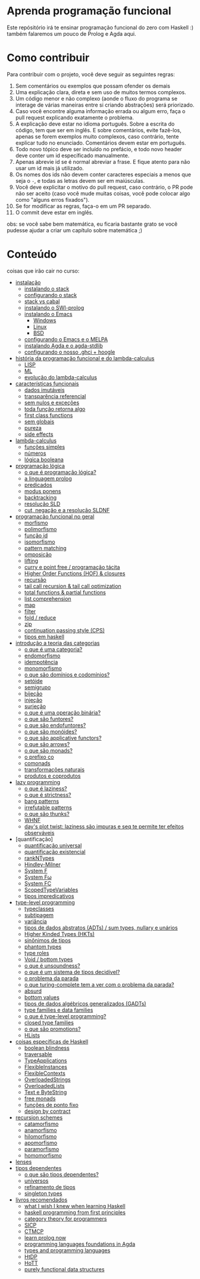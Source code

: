 # Aprenda programação funcional

Este repósitório irá te ensinar programação funcional do zero com Haskell :) também falaremos um pouco de Prolog e Agda aqui.

# Como contribuir

Para contribuir com o projeto, você deve seguir as seguintes regras:

1. Sem comentários ou exemplos que possam ofender os demais
2. Uma explicação clara, direta e sem uso de muitos termos complexos.
3. Um código menor e não complexo (aonde o fluxo do programa se interage de várias maneiras entre si criando abstrações) será priorizado.
4. Caso você encontre alguma informação errada ou algum erro, faça o pull request explicando exatamente o problema.
5. A explicação deve estar no idioma português. Sobre a escrita do código, tem que ser em inglês. E sobre comentários, evite fazê-los, apenas se forem exemplos muito complexos, caso contrário, tente explicar tudo no enunciado. Comentários devem estar em português.
6. Todo novo tópico deve ser incluído no prefácio, e todo novo header deve conter um id específicado manualmente.
7. Apenas abrevie id se é normal abreviar a frase. E fique atento para não usar um id mais já utilizado.
8. Os nomes dos ids não devem conter caracteres especiais a menos que seja o `-`, e todas as letras devem ser em maiúsculas.
9. Você deve explicitar o motivo do pull request, caso contrário, o PR pode não ser aceito (caso você mude muitas coisas, você pode colocar algo como "alguns erros fixados").
10. Se for modificar as regras, faça-o em um PR separado.
11. O commit deve estar em inglês.

obs: se você sabe bem matemática, eu ficaria bastante grato se você pudesse ajudar a criar um capítulo sobre matemática ;)

# Conteúdo

coisas que irão cair no curso:
* [instalação](instalacao)
    * [instalando o stack](instalando-o-stack)
    * [configurando o stack](configurando-o-stack)
    * [stack vs cabal](stack-vs-cabal)
    * [instalando o SWI-prolog](instalando-o-swi-prolog)
    * [instalando o Emacs](instalando-o-emacs)
        * [Windows](emacs-windows)
        * [Linux](emacs-linux)
        * [BSD](emacs-bsd)
    * [configurando o Emacs e o MELPA](configurando-o-emacs-e-o-melpa)
    * [instalando Agda e o agda-stdlib](instalando-agda-e-o-agda-stdlib)
    * [configurando o nosso .ghci + hoogle](configurando-o-nosso-ghci-e-hoogle)
* [história da programação funcional e do lambda-calculus](historia-da-programacao-funcional)
    * [LISP](lisp)
    * [ML](ml)
    * [evolução do lambda-calculus](evolucao-do-lambda-calculus)
* [características funcionais](caracteristicas-funcionais)
    * [dados imutáveis](dados-imutaveis)
    * [transparência referencial](transparencia-referencial)
    * [sem nulos e exceções](sem-nulos-e-excecoes)
    * [toda função retorna algo](toda-funcao-retorna-algo)
    * [first class functions](first-class-Functions)
    * [sem globais](sem-globais)
    * [pureza](pureza)
    * [side effects](side-effects)
* [lambda-calculus](lambda-calculus)
    * [funções simples](funcoes-simples)
    * [números](numeros)
    * [lógica booleana](logica-booleana)
* [programação lógica](programacao-logica)
    * [o que é programação lógica?](o-que-e-programacao-logica)
    * [a linguagem prolog](a-linguagem-prolog)
    * [predicados](predicados)
    * [modus ponens](modus-ponens)
    * [backtracking](backtracking)
    * [resolução SLD](resolucao-sld)
    * [cut, negação e a resolução SLDNF](cut-negacao-e-resolucao-sldnf)
* [programação funcional no geral](programacao-funcional-no-geral)
    * [morfismo](morfismo)
    * [polimorfismo](polimorfismo)
    * [função id](funcao-id)
    * [isomorfismo](isomorfismo)
    * [pattern matching](pattern-matching)
    * [omposição](composicao)
    * [lifting](lifting)
    * [curry e point free / programação tácita](programacao-tacita)
    * [Higher Order Functions (HOF) & closures](higher-order-functions)
    * [recursão](recursao)
    * [tail call recursion & tail call optimization](tail-call-recursion)
    * [total functions & partial functions](total-functions)
    * [list comprehension](list-comprehension)
    * [map](map)
    * [filter](filter)
    * [fold / reduce](fold-reduce)
    * [zip](zip)
    * [continuation passing style (CPS)](continuation-passing-style)
    * [tipos em haskell](tipos-em-haskell)
* [introdução a teoria das categorias](introducao-a-teoria-das-categorias)
    * [o que é uma categoria?](o-que-e-uma-categoria)
    * [endomorfismo](endomorfismo)
    * [idempotência](idempotencia)
    * [monomorfismo](monomorfismo)
    * [o que são domínios e codomínios?](o-que-sao-dominios-e-codominios)
    * [setóide](setoide)
    * [semigrupo](semigrupo)
    * [bijeção](bijecao)
    * [injeção](injecao)
    * [surjeção](surjecao)
    * [o que é uma operação binária?](o-que-e-uma-operacao-binaria)
    * [o que são funtores?](o-que-sao-funtores)
    * [o que são endofuntores?](o-que-sao-endofuntores)
    * [o que são monóides?](o-que-sao-monoides)
    * [o que são applicative functors?](o-que-sao-applicative-functors)
    * [o que são arrows?](o-que-sao-arrows)
    * [o que são monads?](o-que-sao-monads)
    * [o prefixo co](o-prefixo-co)
    * [comonads](comonads)
    * [transformações naturais](transformacoes-naturais)
    * [produtos e coprodutos](produtos-e-coprodutos)
* [lazy programming](lazy-programming)
    * [o que é laziness?](o-que-e-laziness)
    * [o que é strictness?](o-que-e-strictness)
    * [bang patterns](bang-patterns)
    * [irrefutable patterns](irrefutable-patterns)
    * [o que são thunks?](o-que-sao-thunks)
    * [WHNF](whnf)
    * [day's plot twist: laziness são impuras e seq te permite ter efeitos observáveis](plor-twist)
* [quantificação]
    * [quantificação universal](quantificacao-universal)
    * [quantificação existencial](quantificacao-existencial)
    * [rankNTypes](rankntypes)
    * [Hindley-Milner](hindley-milner)
    * [System F](system-f)
    * [System Fω](system-f-omega)
    * [System FC](system-fc)
    * [ScopedTypeVariables](scoped-type-variables)
    * [tipos impredicativos](tipos-impredicativos)
* [type-level programming](type-level-programming)
    * [typeclasses](typeclasses)
    * [subtipagem](subtipagem)
    * [variância](variancia)
    * [tipos de dados abstratos (ADTs) / sum types, nullary e unários](adts)
    * [Higher Kinded Types (HKTs)](hkts)
    * [sinônimos de tipos](sinonimos-de-tipos)
    * [phantom types](phantom-types)
    * [type roles](type-roles)
    * [Void / bottom types](bottom-types)
    * [o que é unsoundness?](o-que-e-unsoundness)
    * [o que é um sistema de tipos decidível?](o-que-e-sistema-indecidivel)
    * [o problema da parada](o-problema-da-parada)
    * [o que turing-complete tem a ver com o problema da parada?](turing-complete)
    * [absurd](absurd)
    * [bottom values](bottom-values)
    * [tipos de dados algébricos generalizados (GADTs)](gadts)
    * [type families e data families](type-families)
    * [o que é type-level programming?](o-que-e-type-level-programming)
    * [closed type families](closed-type-families)
    * [o que são promotions?](o-que-sao-promotions)
    * [HLists](hlists)
* [coisas específicas de Haskell](coisas-especificas-de-haskell)
    * [boolean blindness](boolean-blindness)
    * [traversable](traversable)
    * [TypeApplications](typeapplications)
    * [FlexibleInstances](flexibleinstances)
    * [FlexibleContexts](flexiblecontexts)
    * [OverloadedStrings](overloadedstrings)
    * [OverloadedLists](overloadedlists)
    * [Text e ByteString](text-e-bytestring)
    * [free monads](free-monads)
    * [funções de ponto fixo](funcoes-de-ponto-fixo)
    * [design by contract](design-by-contract)
* [recursion schemes](recursion-schemes)
    * [catamorfismo](catamorfismo)
    * [anamorfismo](anamorfismo)
    * [hilomorfismo](hilomorfismo)
    * [apomorfismo](apomorfismo)
    * [paramorfismo](paramorfismo)
    * [homomorfismo](homomorfismo)
* [lenses](lenses)
* [tipos dependentes](tipos-dependentes)
    * [o que são tipos dependentes?](o-que-sao-tipos-dependentes)
    * [universos](universos)
    * [refinamento de tipos](refinamento-de-tipos)
    * [singleton types](singleton-types)
* [livros recomendados](livros-recomendados)
    * [what I wish I knew when learning Haskell](wiwikwlh)
    * [haskell programming from first principles](haskell-book)
    * [category theory for programmers](category-theory-for-programmers)
    * [SICP](sicp)
    * [CTMCP](ctmcp)
    * [learn prolog now](lpn)
    * [programming languages foundations in Agda](plfa)
    * [types and programming languages](types-and-programming-languages)
    * [HtDP](htdp)
    * [HoTT](hott)
    * [purely functional data structures](purely-functional-data-structures)
